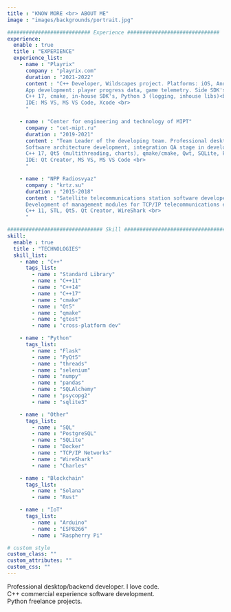 ```yaml
---
title : "KNOW MORE <br> ABOUT ME"
image : "images/backgrounds/portrait.jpg"

########################### Experience ##############################
experience:
  enable : true
  title : "EXPERIENCE"
  experience_list:
    - name : "Playrix"
      company : "playrix.com"
      duration : "2021-2022"
      content : "C++ Developer, Wildscapes project. Platforms: iOS, Android, Win <br>
      App development: player progress data, game telemetry. Side SDK's integration. <br>
      C++ 17, cmake, in-house SDK's, Python 3 (logging, inhouse libs)<br>
      IDE: MS VS, MS VS Code, Xcode <br>
      "

    - name : "Center for engineering and technology of MIPT"
      company : "cet-mipt.ru"
      duration : "2019-2021"
      content : "Team Leader of the developing team. Professional desktop application for the design and optimization of gas and oil fields.
      Software architecture development, integration QA stage in developing process. Deployment CI (Jenkins) and Jira. Demo presentation.
      C++ 17, Qt5 (multithreading, charts), qmake/cmake, Qwt, SQLite, Python 3 (threads, logging). <br>
      IDE: Qt Creator, MS VS, MS VS Code <br>
      "

    - name : "NPP Radiosvyaz"
      company : "krtz.su"
      duration : "2015-2018"
      content : "Satellite telecommunications station software developer (Win, Linux). <br>
      Development of management modules for TCP/IP telecommunications equipment. Management via ARP, Telnet, SNMP, and other proprietary protocols. Legacy code updates. <br>
      C++ 11, STL, Qt5. Qt Creator, WireShark <br>
      "

############################### Skill #################################
skill:
  enable : true
  title : "TECHNOLOGIES"
  skill_list:
    - name : "C++"
      tags_list:
        - name : "Standard Library"
        - name : "C++11"
        - name : "C++14"
        - name : "C++17"
        - name : "cmake"
        - name : "Qt5"
        - name : "qmake"
        - name : "gtest"
        - name : "cross-platform dev"

    - name : "Python"
      tags_list:
        - name : "Flask"
        - name : "PyQt5"
        - name : "threads"
        - name : "selenium"
        - name : "numpy"
        - name : "pandas"
        - name : "SQLAlchemy"
        - name : "psycopg2"
        - name : "sqlite3"

    - name : "Other"
      tags_list:
        - name : "SQL"
        - name : "PostgreSQL"
        - name : "SQLite"
        - name : "Docker"
        - name : "TCP/IP Networks"
        - name : "WireShark"
        - name : "Charles"

    - name : "Blockchain"
      tags_list:
        - name : "Solana"
        - name : "Rust"

    - name : "IoT"
      tags_list:
        - name : "Arduino"
        - name : "ESP8266"
        - name : "Raspherry Pi"

# custom style
custom_class: "" 
custom_attributes: "" 
custom_css: ""
---
```


Professional desktop/backend developer. I love code. <br>
C++ commercial experience software development. <br>
Python freelance projects.
